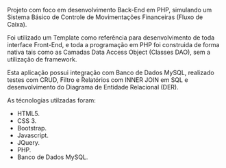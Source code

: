 Projeto com foco em desenvolvimento Back-End em PHP, simulando um Sistema Básico de Controle de Movimentações Financeiras (Fluxo de Caixa).

Foi utilizado um Template como referência para desenvolvimento de toda interface Front-End, e toda a programação em PHP foi construida de forma nativa tais como as Camadas Data Access Object (Classes DAO), sem a utilização de framework.

Esta aplicação possui integração com Banco de Dados MySQL, realizado testes com CRUD, Filtro e Relatórios com INNER JOIN em SQL e desenvolvimento do Diagrama de Entidade Relacional (DER).

As técnologias utilzadas foram:
- HTML5.
- CSS 3.
- Bootstrap.
- Javascript.
- JQuery.
- PHP.
- Banco de Dados MySQL.
